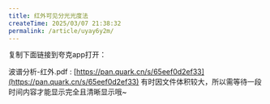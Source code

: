 ```yaml
---
title: 红外可见分光光度法
createTime: 2025/03/07 21:38:32
permalink: /article/uyay6y2m/
---
```

复制下面链接到夸克app打开：

波谱分析-红外.pdf : [https://pan.quark.cn/s/65eef0d2ef33](https://pan.quark.cn/s/65eef0d2ef33)
有时因文件体积较大，所以需等待一段时间内容才能显示完全且清晰显示哦~
